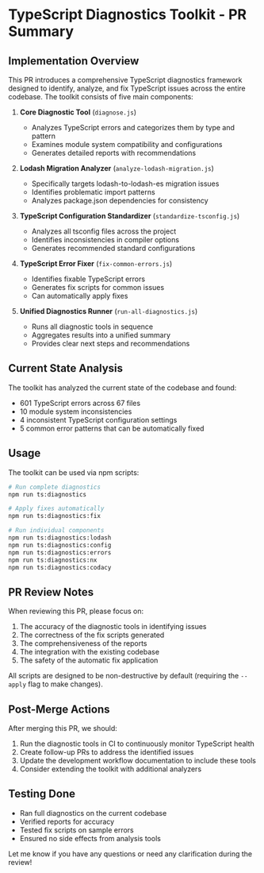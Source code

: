 # TypeScript Diagnostics Toolkit - PR Summary

## Implementation Overview

This PR introduces a comprehensive TypeScript diagnostics framework designed to identify, analyze, and fix TypeScript issues across the entire codebase. The toolkit consists of five main components:

1. **Core Diagnostic Tool** (`diagnose.js`)
   - Analyzes TypeScript errors and categorizes them by type and pattern
   - Examines module system compatibility and configurations
   - Generates detailed reports with recommendations

2. **Lodash Migration Analyzer** (`analyze-lodash-migration.js`)
   - Specifically targets lodash-to-lodash-es migration issues
   - Identifies problematic import patterns
   - Analyzes package.json dependencies for consistency

3. **TypeScript Configuration Standardizer** (`standardize-tsconfig.js`)
   - Analyzes all tsconfig files across the project
   - Identifies inconsistencies in compiler options
   - Generates recommended standard configurations

4. **TypeScript Error Fixer** (`fix-common-errors.js`)
   - Identifies fixable TypeScript errors
   - Generates fix scripts for common issues
   - Can automatically apply fixes

5. **Unified Diagnostics Runner** (`run-all-diagnostics.js`)
   - Runs all diagnostic tools in sequence
   - Aggregates results into a unified summary
   - Provides clear next steps and recommendations

## Current State Analysis

The toolkit has analyzed the current state of the codebase and found:
- 601 TypeScript errors across 67 files
- 10 module system inconsistencies
- 4 inconsistent TypeScript configuration settings
- 5 common error patterns that can be automatically fixed

## Usage

The toolkit can be used via npm scripts:

```bash
# Run complete diagnostics
npm run ts:diagnostics

# Apply fixes automatically
npm run ts:diagnostics:fix

# Run individual components
npm run ts:diagnostics:lodash
npm run ts:diagnostics:config
npm run ts:diagnostics:errors
npm run ts:diagnostics:nx
npm run ts:diagnostics:codacy
```

## PR Review Notes

When reviewing this PR, please focus on:

1. The accuracy of the diagnostic tools in identifying issues
2. The correctness of the fix scripts generated
3. The comprehensiveness of the reports
4. The integration with the existing codebase
5. The safety of the automatic fix application

All scripts are designed to be non-destructive by default (requiring the `--apply` flag to make changes).

## Post-Merge Actions

After merging this PR, we should:

1. Run the diagnostic tools in CI to continuously monitor TypeScript health
2. Create follow-up PRs to address the identified issues
3. Update the development workflow documentation to include these tools
4. Consider extending the toolkit with additional analyzers

## Testing Done

- Ran full diagnostics on the current codebase
- Verified reports for accuracy
- Tested fix scripts on sample errors
- Ensured no side effects from analysis tools

Let me know if you have any questions or need any clarification during the review!
